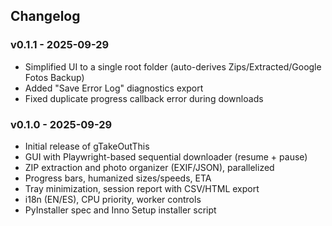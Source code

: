 ## Changelog

### v0.1.1 - 2025-09-29
- Simplified UI to a single root folder (auto-derives Zips/Extracted/Google Fotos Backup)
- Added "Save Error Log" diagnostics export
- Fixed duplicate progress callback error during downloads

### v0.1.0 - 2025-09-29
- Initial release of gTakeOutThis
- GUI with Playwright-based sequential downloader (resume + pause)
- ZIP extraction and photo organizer (EXIF/JSON), parallelized
- Progress bars, humanized sizes/speeds, ETA
- Tray minimization, session report with CSV/HTML export
- i18n (EN/ES), CPU priority, worker controls
- PyInstaller spec and Inno Setup installer script
